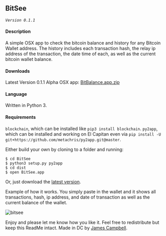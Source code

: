 ## BitSee
_`Version 0.1.1`_

#### Description
A simple OSX app to check the bitcoin balance and history for any Bitcoin Wallet address.
The history includes each transaction hash, the relay ip address of the transaction, the date time of each, as well as the current bitcoin wallet balance.

#### Downloads
Latest Version 0.1.1 Alpha OSX app: [BitBalance.app.zip](https://github.com/jamesacampbell/BitSee/files/51622/BitBalance.app.zip)

#### Language

Written in Python 3.

#### Requirements

`blockchain`, which can be installed like `pip3 install blockchain`.
`py2app`, which can be installed and working on El Capitan even via `pip install -U git+https://github.com/metachris/py2app.git@master`.

Either build your own by cloning to a folder and running:
```
$ cd BitSee
$ python3 setup.py py2app
$ cd dist
$ open BitSee.app
```

Or, just download the [latest version](https://github.com/jamesacampbell/BitSee/latest.zip).

Example of how it works. You simply paste in the wallet and it shows all transactions, hash, ip address, and date of transaction as well as the current balance of the wallet.

![bitsee](https://cloud.githubusercontent.com/assets/616585/11581300/7146f054-9a0e-11e5-81b2-f791aa8ee37d.gif)

Enjoy and please let me know how you like it. Feel free to redistribute but keep this ReadMe intact.
Made in DC by [James Campbell](https://www.jamescampbell.us).
